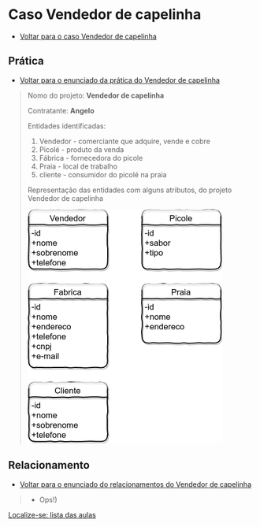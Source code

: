 # Caso Vendedor de capelinha

- [Voltar para o caso Vendedor de capelinha](https://github.com/tmenegaz/db_dendezeiros/blob/master/assunto/casos.md#vendedor-de-capelinha)

## Prática

- [Voltar para o enunciado da prática do Vendedor de capelinha](https://github.com/tmenegaz/db_dendezeiros/blob/master/assunto/casos.md#pratique)

> Nomo do projeto: **Vendedor de capelinha**
>
> Contratante: **Angelo**
>
> Entidades identificadas:
>
> 1. Vendedor - comerciante que adquire, vende e cobre
> 2. Picolé - produto da venda
> 3. Fábrica - fornecedora do picole
> 4. Praia - local de trabalho
> 5. cliente - consumidor do picolé na praia
>
> Representação das entidades com alguns atributos, do projeto Vendedor de capelinha
>
> ![diagrama do projeto Vendedor de capelinha com alguns atributos](img/entidadesProjetoVendCap.png "Diagrama do Vendedor de capelinha")
> 

## Relacionamento

- [Voltar para o enunciado do relacionamentos do Vendedor de capelinha](https://github.com/tmenegaz/db_dendezeiros/blob/master/assunto/casos.md#relacionamento)

> - Ops!)
>


[Localize-se: lista das aulas](https://github.com/tmenegaz/db_dendezeiros/blob/master/assunto/lista.md#lista-de-aulas)